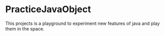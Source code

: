 # PracticeJavaObject

This projects is a playground to experiment new features of java and play them in the space.
